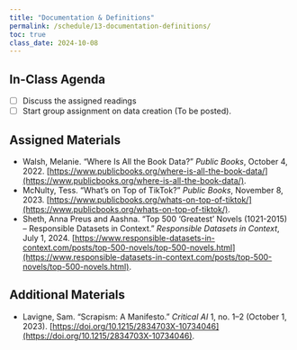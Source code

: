 ```yaml
---
title: "Documentation & Definitions"
permalink: /schedule/13-documentation-definitions/
toc: true
class_date: 2024-10-08
---
```


## In-Class Agenda

- [ ] Discuss the assigned readings
- [ ] Start group assignment on data creation (To be posted).

## Assigned Materials

- Walsh, Melanie. “Where Is All the Book Data?” *Public Books*, October 4, 2022. [https://www.publicbooks.org/where-is-all-the-book-data/](https://www.publicbooks.org/where-is-all-the-book-data/).
- McNulty, Tess. “What’s on Top of TikTok?” *Public Books*, November 8, 2023. [https://www.publicbooks.org/whats-on-top-of-tiktok/](https://www.publicbooks.org/whats-on-top-of-tiktok/).
- Sheth, Anna Preus and Aashna. “Top 500 ‘Greatest’ Novels (1021-2015) – Responsible Datasets in Context.” *Responsible Datasets in Context*, July 1, 2024. [https://www.responsible-datasets-in-context.com/posts/top-500-novels/top-500-novels.html](https://www.responsible-datasets-in-context.com/posts/top-500-novels/top-500-novels.html).

## Additional Materials

- Lavigne, Sam. “Scrapism: A Manifesto.” *Critical AI* 1, no. 1–2 (October 1, 2023). [https://doi.org/10.1215/2834703X-10734046](https://doi.org/10.1215/2834703X-10734046).